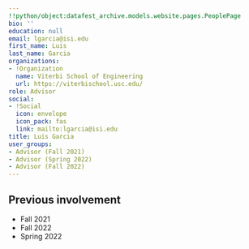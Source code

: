 ```yaml
---
!!python/object:datafest_archive.models.website.pages.PeoplePage
bio: ''
education: null
email: lgarcia@isi.edu
first_name: Luis
last_name: Garcia
organizations:
- !Organization
  name: Viterbi School of Engineering
  url: https://viterbischool.usc.edu/
role: Advisor
social:
- !Social
  icon: envelope
  icon_pack: fas
  link: mailto:lgarcia@isi.edu
title: Luis Garcia
user_groups:
- Advisor (Fall 2021)
- Advisor (Spring 2022)
- Advisor (Fall 2022)
---
```


## Previous involvement

* Fall 2021
* Fall 2022
* Spring 2022